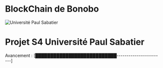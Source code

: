 # BlockChain de Bonobo
![Université Paul Sabatier](https://cmeab.univ-tlse3.fr/medias/photo/logo-ut3-rvb_1579098913631-png)

# Projet S4 Université Paul Sabatier


Avancement :
[███████████████████████████------------------------]
